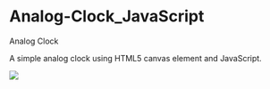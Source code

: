 # Analog-Clock_JavaScript
Analog Clock 

A simple analog clock using HTML5 canvas element and JavaScript. 

<img src = "C:\Users\prave\Downloads\clock">
